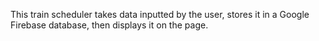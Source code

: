 This train scheduler takes data inputted by the user, stores it in a Google Firebase database, then displays it on the page.
